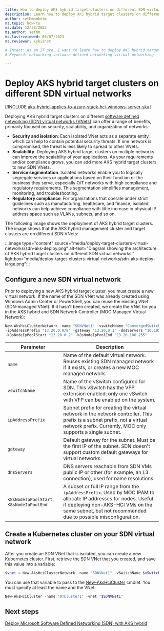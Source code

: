 ```yaml
---
title: How to deploy AKS hybrid target clusters on different SDN virtual networks
description: Learn how to deploy AKS hybrid target clusters on different software defined networking (SDN) virtual networks.
author: sethmanheim
ms.topic: how-to
ms.date: 12/28/2023
ms.author: sethm 
ms.lastreviewed: 06/07/2023
ms.reviewer: kybisnet

# Intent: As an IT pro, I want to learn how to deploy AKS hybrid target clusters on different SDN virtual networks.
# Keyword: networking software defined networking virtual networking

---
```


# Deploy AKS hybrid target clusters on different SDN virtual networks

[!INCLUDE [aks-hybrid-applies-to-azure-stack-hci-windows-server-sku](includes/aks-hci-applies-to-skus/aks-hybrid-applies-to-azure-stack-hci-windows-server-sku.md)]

Deploying AKS hybrid target clusters on different [software defined networking (SDN) virtual networks (VNets)](software-defined-networking.md) can offer a range of benefits, primarily focused on security, scalability, and organization of networks:

- **Security and isolation**: Each isolated VNet acts as a separate entity, which can help to contain potential security threats. If one network is compromised, the threat is less likely to spread to other VNets.
- **Scalability**: Deploying AKS hybrid target clusters on multiple networks can improve the scalability of your applications. As your requirements and/or compliance grows, you can add more AKS hybrid target clusters to new SDN VNets.
- **Service segmentation**: Isolated networks enable you to logically segregate services or applications based on their function or the business they serve, especially O/T networks with high compliance and regulatory requirements. This segmentation simplifies management, monitoring, and troubleshooting.
- **Regulatory compliance**: For organizations that operate under strict guidelines such as manufacturing, healthcare, and finance, isolated networks can help achieve compliance with little increase in physical IP address space such as VLANs, subnets, and so on.

The following image shows the deployment of AKS hybrid target clusters. The image shows that the AKS hybrid management cluster and target clusters are on different SDN VNets:

:::image type="content" source="media/deploy-target-clusters-virtual-networks/sdn-aks-deploy.png" alt-text="Diagram showing the architecture of AKS hybrid target clusters on different SDN virtual networks." lightbox="media/deploy-target-clusters-virtual-networks/sdn-aks-deploy-large.png":::

## Configure a new SDN virtual network

Prior to deploying a new AKS hybrid target cluster, you must create a new virtual network. If the name of the SDN VNet was already created using Windows Admin Center or PowerShell, you can reuse the existing VNet (SDN-managed VNet). If it hasn't been created, we create the VNet for you in the AKS hybrid and SDN Network Controller (MOC Managed Virtual Network):

```powershell
New-AksHciClusterNetwork -name "SDNVNet1" -vswitchName "ConvergedSwitch(hci)" ` 
-ipAddressPrefix "13.20.0.0/8" -gateway "13.20.0.1" -dnsServers "10.195.95.223"  ` 
-k8sNodeIpPoolStart "13.20.0.2" -k8sNodeIpPoolEnd "13.20.100.255"
```

|       Parameter                          |     Description                                                                                                                                                                                                           |
|------------------------------------------|---------------------------------------------------------------------------------------------------------------------------------------------------------------------------------------------------------------------------|
|     `name`                                 |   Name of the default virtual network. Reuses existing SDN managed network if it exists, or creates a new MOC managed network.                                                                                                |
|     `vswitchName`                         |   Name of the vSwitch configured for SDN. This vSwitch has the VFP extension enabled; only one vSwitch with VFP can be enabled on the system.                                                                           |
|     `ipAddressPrefix`                      |   Subnet prefix for creating the virtual network in the network controller. This prefix is a subnet prefix, not a virtual network prefix. Currently, MOC only supports a single subnet.                                           |
|     `gateway`                              |   Default gateway for the subnet. Must be the first IP of the subnet. SDN doesn't support custom default gateways for virtual networks.                                                                                  |
|     `dnsServers`                           |   DNS servers reachable from SDN VMs public IP or other (for example, an L3 connection), used for name resolutions.                                                                                                              |
|     `K8sNodeIpPoolStart`, `K8sNodeIpPoolEnd`  |   A subset or full IP range from the `ipAddressPrefix`. Used by MOC IPAM to allocate IP addresses for nodes. Useful if deploying non-AKS-HCI VMs on the same subnet, but not recommended due to possible misconfiguration.  |

## Create a Kubernetes cluster on your SDN virtual network

After you create an SDN VNet that is isolated, you can create a new Kubernetes cluster. First, retrieve the SDN VNet that you created, and save this value into a variable:

```powershell
$vnet = New-AksHciClusterNetwork -name "SDNVNet1" -vSwitchName $vSwitchName -ipAddressPrefix $ipAddressPrefix -gateway $gateway -dnsServers "192.168.60.10" -k8sNodeIpPoolStart $k8sNodeIpPoolStart -k8sNodeIpPoolEnd $k8sNodeIpPoolEnd 
```

You can use that variable to pass to the [New-AksHciCluster](reference/ps/new-akshcicluster.md) cmdlet. You must specify at least the name and the VNet:

```powershell
New-AksHciCluster -name "OTCluster1" -vnet "$SDNVNet1"
```

## Next steps

[Deploy Microsoft Software Defined Networking (SDN) with AKS hybrid](software-defined-networking.md)
